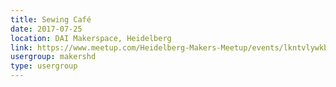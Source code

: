 ```yaml
---
title: Sewing Café
date: 2017-07-25
location: DAI Makerspace, Heidelberg
link: https://www.meetup.com/Heidelberg-Makers-Meetup/events/lkntvlywkbhc/
usergroup: makershd
type: usergroup
---
```

